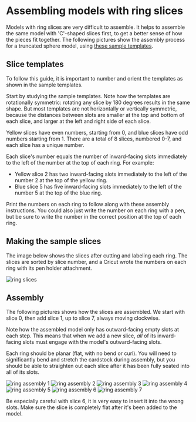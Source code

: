 # Assembling models with ring slices

Models with ring slices are very difficult to assemble. It helps to assemble the same model with 'C'-shaped slices first, to get a better sense of how the pieces fit together. The following pictures show the assembly process for a truncated sphere model, using [these sample templates](images/ring-slices.pdf).

## Slice templates

To follow this guide, it is important to number and orient the templates as shown in the sample templates.

Start by studying the sample templates. Note how the templates are rotationally symmetric: rotating any slice by 180 degrees results in the same shape. But most templates are not horizontally or vertically symmetric, because the distances between slots are smaller at the top and bottom of each slice, and larger at the left and right side of each slice.

Yellow slices have even numbers, starting from 0, and blue slices have odd numbers starting from 1. There are a total of 8 slices, numbered 0-7, and each slice has a unique number.

Each slice's number equals the number of inward-facing slots immediately to the left of the number at the top of each ring. For example:
* Yellow slice 2 has two inward-facing slots immediately to the left of the number 2 at the top of the yellow ring.
* Blue slice 5 has five inward-facing slots immediately to the left of the number 5 at the top of the blue ring.

Print the numbers on each ring to follow along with these assembly instructions. You could also just write the number on each ring with a pen, but be sure to write the number in the correct position at the top of each ring.

## Making the sample slices

The image below shows the slices after cutting and labeling each ring. The slices are sorted by slice number, and a Cricut wrote the numbers on each ring with its pen holder attachment.

![ring slices](images/ring-slices.jpg)

## Assembly

The following pictures shows how the slices are assembled. We start with slice 0, then add slice 1, up to slice 7, always moving clockwise.

Note how the assembled model only has outward-facing empty slots at each step. This means that when we add a new slice, *all* of its inward-facing slots must engage with the model's outward-facing slots.

Each ring should be planar (flat, with no bend or curl). You will need to significantly bend and stretch the cardstock during assembly, but you should be able to straighten out each slice after it has been fully seated into all of its slots.

![ring assembly 1](images/ring-assembly-1.jpg)
![ring assembly 2](images/ring-assembly-2.jpg)
![ring assembly 3](images/ring-assembly-3.jpg)
![ring assembly 4](images/ring-assembly-4.jpg)
![ring assembly 5](images/ring-assembly-5.jpg)
![ring assembly 6](images/ring-assembly-6.jpg)
![ring assembly 7](images/ring-assembly-7.jpg)

Be especially careful with slice 6, it is very easy to insert it into the wrong slots. Make sure the slice is completely flat after it's been added to the model.
